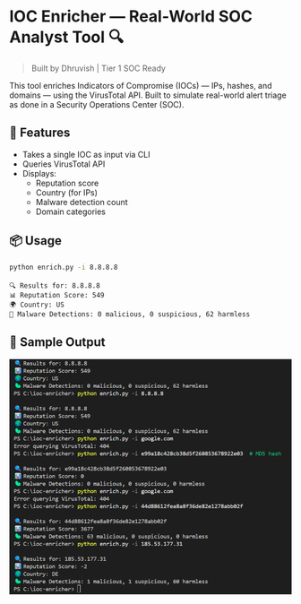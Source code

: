 # IOC Enricher — Real-World SOC Analyst Tool 🔍

> Built by Dhruvish | Tier 1 SOC Ready

This tool enriches Indicators of Compromise (IOCs) — IPs, hashes, and domains — using the VirusTotal API. Built to simulate real-world alert triage as done in a Security Operations Center (SOC).

## 🔧 Features

- Takes a single IOC as input via CLI
- Queries VirusTotal API
- Displays:
  - Reputation score
  - Country (for IPs)
  - Malware detection count
  - Domain categories

## 📦 Usage

```bash
python enrich.py -i 8.8.8.8

🔍 Results for: 8.8.8.8
📊 Reputation Score: 549
🌍 Country: US
🦠 Malware Detections: 0 malicious, 0 suspicious, 62 harmless

```
## 📸 Sample Output

![IOC Enricher Sample Output](ioc-enricher-sample-output.png)

